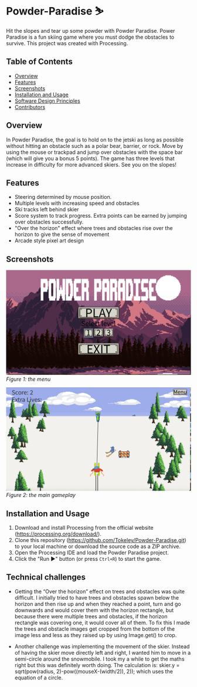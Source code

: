 # Powder-Paradise ⛷️
Hit the slopes and tear up some powder with Powder Paradise. Power Paradise is a fun skiing game where you must dodge the obstacles to survive. This project was created with Processing.

## Table of Contents

- [Overview](#overview)
- [Features](#features)
- [Screenshots](#screenshots)
- [Installation and Usage](#installation-and-usage)
- [Software Design Principles](#software-design-principles)
- [Contributors](#contributors)

## Overview

In Powder Paradise, the goal is to hold on to the jetski as long as possible without hitting an obstacle such as a polar bear, barrier, or rock. Move by using the mouse or trackpad and jump over obstacles with the space bar (which will give you a bonus 5 points). The game has three levels that increase in difficulty for more advanced skiers. See you on the slopes! 

## Features

- Steering determined by mouse position. 
- Multiple levels with increasing speed and obstacles 
- Ski tracks left behind skier
- Score system to track progress. Extra points can be earned by jumping over obstacles successfully.
- "Over the horizon" effect where trees and obstacles rise over the horizon to give the sense of movement
- Arcade style pixel art design

## Screenshots

![Screenshot 1](Screenshot1.png)
*Figure 1: the menu*

![Screenshot 2](Screenshot2.png)
*Figure 2: the main gameplay*

## Installation and Usage

1. Download and install Processing from the official website (https://processing.org/download/).
2. Clone this repository (https://github.com/Tokeley/Powder-Paradise.git) to your local machine or download the source code as a ZIP archive.
3. Open the Processing IDE and load the Powder Paradise project.
4. Click the "Run ▶️" button (or press `Ctrl+R`) to start the game.

## Technical challenges

- Getting the “Over the horizon” effect on trees and obstacles was quite difficult. I initially tried to have trees and obstacles spawn below the horizon and then rise up and when they reached a point, turn and go downwards and would cover them with the horizon rectangle, but because there were multiple trees and obstacles, if the horizon rectangle was covering one, it would cover all of them. To fix this I made the trees and obstacle images get cropped from the bottom of the  image less and less as they raised up by using Image.get() to crop.

- Another challenge was implementing the movement of the skier. Instead of having the skier move directly left and right, I wanted him to move in a semi-circle around the snowmobile. I took my a while to get the maths right but this was definitely worth doing. The calculation is: skier.y = sqrt(pow(radius, 2)-pow((mouseX-(width/2)), 2)); which uses the equation of a circle.
